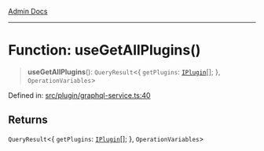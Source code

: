 [Admin Docs](/)

***

# Function: useGetAllPlugins()

> **useGetAllPlugins**(): `QueryResult`\<\{ `getPlugins`: [`IPlugin`](plugin\graphql-service\README\interfaces\IPlugin.md)[]; \}, `OperationVariables`\>

Defined in: [src/plugin/graphql-service.ts:40](https://github.com/PalisadoesFoundation/talawa-admin/blob/main/src/plugin/graphql-service.ts#L40)

## Returns

`QueryResult`\<\{ `getPlugins`: [`IPlugin`](plugin\graphql-service\README\interfaces\IPlugin.md)[]; \}, `OperationVariables`\>
